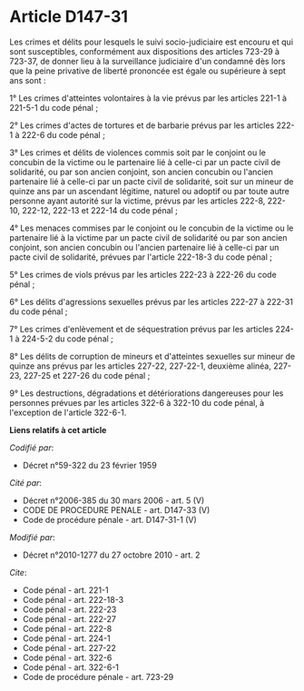 # Article D147-31

Les crimes et délits pour lesquels le suivi socio-judiciaire est encouru et qui sont susceptibles, conformément aux
dispositions des articles 723-29 à 723-37, de donner lieu à la surveillance judiciaire d'un condamné dès lors que la peine
privative de liberté prononcée est égale ou supérieure à sept ans sont : 

1° Les crimes d'atteintes volontaires à la vie prévus par les articles 221-1 à 221-5-1 du code pénal ; 

2° Les crimes d'actes de tortures et de barbarie prévus par les articles 222-1 à 222-6 du code pénal ; 

3° Les crimes et délits de violences commis soit par le conjoint ou le concubin de la victime ou le partenaire lié à celle-ci
par un pacte civil de solidarité, ou par son ancien conjoint, son ancien concubin ou l'ancien partenaire lié à celle-ci par
un pacte civil de solidarité, soit sur un mineur de quinze ans par un ascendant légitime, naturel ou adoptif ou par toute
autre personne ayant autorité sur la victime, prévus par les articles 222-8, 222-10, 222-12, 222-13 et 222-14 du code
pénal ; 

4° Les menaces commises par le conjoint ou le concubin de la victime ou le partenaire lié à la victime par un pacte civil de
solidarité ou par son ancien conjoint, son ancien concubin ou l'ancien partenaire lié à celle-ci par un pacte civil de
solidarité, prévues par l'article 222-18-3 du code pénal ; 

5° Les crimes de viols prévus par les articles 222-23 à 222-26 du code pénal ; 

6° Les délits d'agressions sexuelles prévus par les articles 222-27 à 222-31 du code pénal ; 

7° Les crimes d'enlèvement et de séquestration prévus par les articles 224-1 à 224-5-2 du code pénal ; 

8° Les délits de corruption de mineurs et d'atteintes sexuelles sur mineur de quinze ans prévus par les articles 227-22,
227-22-1, deuxième alinéa, 227-23, 227-25 et 227-26 du code pénal ; 

9° Les destructions, dégradations et détériorations dangereuses pour les personnes prévues par les articles 322-6 à 322-10 du
code pénal, à l'exception de l'article 322-6-1.

**Liens relatifs à cet article**

_Codifié par_:

  - Décret n°59-322 du 23 février 1959

_Cité par_:

  - Décret n°2006-385 du 30 mars 2006 - art. 5 (V)
  - CODE DE PROCEDURE PENALE - art. D147-33 (V)
  - Code de procédure pénale - art. D147-31-1 (V)

_Modifié par_:

  - Décret n°2010-1277 du 27 octobre 2010 - art. 2

_Cite_:

  - Code pénal - art. 221-1
  - Code pénal - art. 222-18-3
  - Code pénal - art. 222-23
  - Code pénal - art. 222-27
  - Code pénal - art. 222-8
  - Code pénal - art. 224-1
  - Code pénal - art. 227-22
  - Code pénal - art. 322-6
  - Code pénal - art. 322-6-1
  - Code de procédure pénale - art. 723-29
